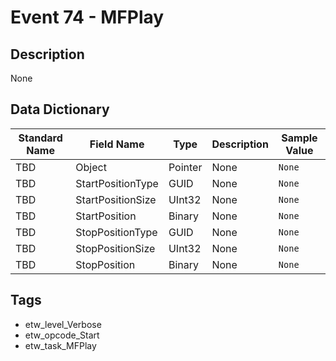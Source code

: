 # Event 74 - MFPlay

## Description
None

## Data Dictionary
|Standard Name|Field Name|Type|Description|Sample Value|
|---|---|---|---|---|
|TBD|Object|Pointer|None|`None`|
|TBD|StartPositionType|GUID|None|`None`|
|TBD|StartPositionSize|UInt32|None|`None`|
|TBD|StartPosition|Binary|None|`None`|
|TBD|StopPositionType|GUID|None|`None`|
|TBD|StopPositionSize|UInt32|None|`None`|
|TBD|StopPosition|Binary|None|`None`|

## Tags
* etw_level_Verbose
* etw_opcode_Start
* etw_task_MFPlay